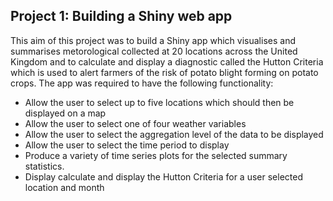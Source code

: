 ## Project 1: Building a Shiny web app
This aim of this project was to build a Shiny app which visualises and summarises metorological collected at 20 locations across the United Kingdom and to calculate and display a diagnostic called the Hutton Criteria which is used to alert farmers of the risk of potato blight forming on potato crops.
The app was required to have the following functionality:
- Allow the user to select up to five locations which should then be displayed on a map
- Allow the user to select one of four weather variables
- Allow the user to select the aggregation level of the data to be displayed
- Allow the user to select the time period to display
- Produce a variety of time series plots for the selected summary statistics.
- Display calculate and display the Hutton Criteria for a user selected location and month

